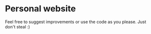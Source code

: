 # Personal website

Feel free to suggest improvements or use the code as you please. Just don't steal :)